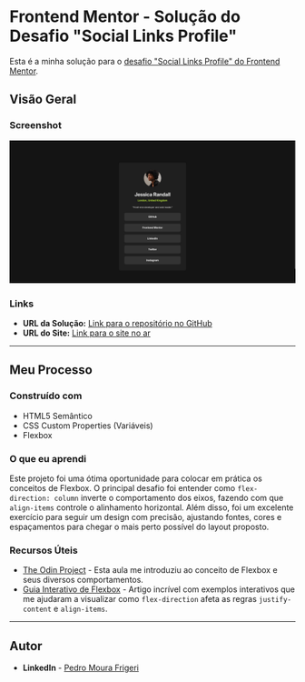 # Frontend Mentor - Solução do Desafio "Social Links Profile"

Esta é a minha solução para o [desafio "Social Links Profile" do Frontend Mentor](https://www.frontendmentor.io/challenges/social-links-profile-UG32l9m6dQ).

## Visão Geral

### Screenshot

![Screenshot do projeto finalizado](./screenshot.jpg)

### Links

- **URL da Solução:** [Link para o repositório no GitHub](https://github.com/pfrigeri/social-links-profile)
- **URL do Site:** [Link para o site no ar](https://seu-link-aqui.com)

---

## Meu Processo

### Construído com

- HTML5 Semântico
- CSS Custom Properties (Variáveis)
- Flexbox

### O que eu aprendi

Este projeto foi uma ótima oportunidade para colocar em prática os conceitos de Flexbox. O principal desafio foi entender como `flex-direction: column` inverte o comportamento dos eixos, fazendo com que `align-items` controle o alinhamento horizontal. Além disso, foi um excelente exercício para seguir um design com precisão, ajustando fontes, cores e espaçamentos para chegar o mais perto possível do layout proposto.

### Recursos Úteis

- [The Odin Project](https://www.theodinproject.com/lessons/foundations-alignment) - Esta aula me introduziu ao conceito de Flexbox e seus diversos comportamentos.
- [Guia Interativo de Flexbox](https://www.joshwcomeau.com/css/interactive-guide-to-flexbox/) - Artigo incrível com exemplos interativos que me ajudaram a visualizar como `flex-direction` afeta as regras `justify-content` e `align-items`.

---

## Autor

- **LinkedIn** - [Pedro Moura Frigeri](https://www.linkedin.com/in/pedro-moura-frigeri/)